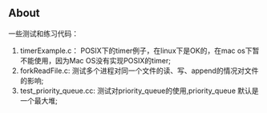 ## About ##

一些测试和练习代码：

1. timerExample.c： POSIX下的timer例子，在linux下是OK的，在mac os下暂不能使用，因为Mac OS没有实现POSIX的timer;
2. forkReadFile.c: 测试多个进程对同一个文件的读、写、append的情况对文件的影响;
3. test_priority_queue.cc: 测试对priority_queue的使用,priority_queue<int> 默认是一个最大堆;